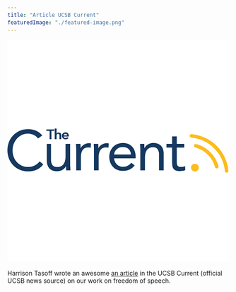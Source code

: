 ```yaml
---
title: "Article UCSB Current"
featuredImage: "./featured-image.png"
---
```


<div class="img-right"><img src="./featured-image.png" alt="The Current"></div>

Harrison Tasoff wrote an awesome [an article](http://www.news.ucsb.edu/2019/019308/anonymous-yet-trustworthy) in the UCSB Current (official UCSB news source) on our work on freedom of speech.
